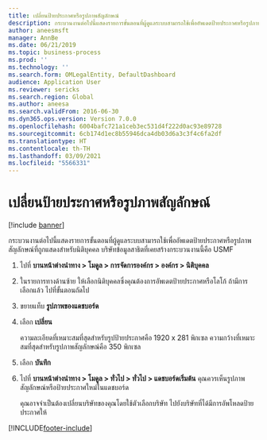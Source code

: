 ```yaml
---
title: เปลี่ยนป้ายประกาศหรือรูปภาพสัญลักษณ์
description: กระบวนงานต่อไปนี้แสดงรายการขั้นตอนที่ผู้ดูแลระบบสามารถใช้เพื่ออัพเดตป้ายประกาศหรือรูปภาพสัญลักษณ์ที่ถูกแสดงสำหรับนิติบุคคล
author: aneesmsft
manager: AnnBe
ms.date: 06/21/2019
ms.topic: business-process
ms.prod: ''
ms.technology: ''
ms.search.form: OMLegalEntity, DefaultDashboard
audience: Application User
ms.reviewer: sericks
ms.search.region: Global
ms.author: aneesa
ms.search.validFrom: 2016-06-30
ms.dyn365.ops.version: Version 7.0.0
ms.openlocfilehash: 6004bafc721a1ceb3ec531d4f222d0ac93e89728
ms.sourcegitcommit: 6cb174d1ec8b55946dca4db03d6a3c3f4c6fa2df
ms.translationtype: HT
ms.contentlocale: th-TH
ms.lasthandoff: 03/09/2021
ms.locfileid: "5566331"
---
```

# <a name="change-the-banner-or-logo"></a>เปลี่ยนป้ายประกาศหรือรูปภาพสัญลักษณ์

[!include [banner](../../includes/banner.md)]

กระบวนงานต่อไปนี้แสดงรายการขั้นตอนที่ผู้ดูแลระบบสามารถใช้เพื่ออัพเดตป้ายประกาศหรือรูปภาพสัญลักษณ์ที่ถูกแสดงสำหรับนิติบุคคล บริษัทข้อมูลสาธิตที่เคยสร้างกระบวนงานนี้คือ USMF

1. ไปที่ **บานหน้าต่างนำทาง > โมดูล > การจัดการองค์กร > องค์กร > นิติบุคคล**
2. ในรายการทางด้านซ้าย ให้เลือกนิติบุคคลซึ่งคุณต้องการอัพเดตป้ายประกาศหรือโลโก้  ถ้ามีการเลือกแล้ว ไปที่ขั้นตอนถัดไป
3. ขยายแท็บ **รูปภาพของแดชบอร์ด**
4. เลือก **เปลี่ยน**
    
    ความละเอียดที่เหมาะสมที่สุดสำหรับรูปป้ายประกาศคือ 1920 x 281 พิกเซล ความกว้างที่เหมาะสมที่สุดสำหรับรูปภาพสัญลักษณ์คือ 350 พิกเซล
    
5. เลือก **บันทึก**
6. ไปที่ **บานหน้าต่างนำทาง > โมดูล > ทั่วไป > ทั่วไป > แดชบอร์ดเริ่มต้น** คุณควรเห็นรูปภาพสัญลักษณ์หรือป้ายประกาศใหม่ในแดชบอร์ด  
    
    คุณอาจจำเป็นต้องเปลี่ยนบริษัทของคุณโดยใช้ตัวเลือกบริษัท ไปยังบริษัทที่ได้มีการอัพโหลดป้ายประกาศให้  


[!INCLUDE[footer-include](../../../../includes/footer-banner.md)]